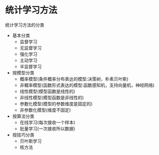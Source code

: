# 统计学习方法

统计学习方法的分类

- 基本分类
  - 监督学习
  - 无监督学习
  - 强化学习
  - 主动学习
  - 半监督学习
- 按模型分类
  - 概率模型(条件概率分布表达的模型:决策树，朴素贝叶斯)
  - 非概率模型(函数形式表达的模型:函数感知机，支持向量机，神经网络)
  - 线性模型(模型函数是线性的)
  - 非线性模型(模型函数是非线性的)
  - 参数化模型(模型的参数维度是固定的)
  - 非参数化模型(维度不固定)
- 按算法分类
  - 在线学习(每次接收一个样本)
  - 批量学习(一次接收所以数据)
- 按技巧分类
  - 贝叶斯学习
  - 核方法

